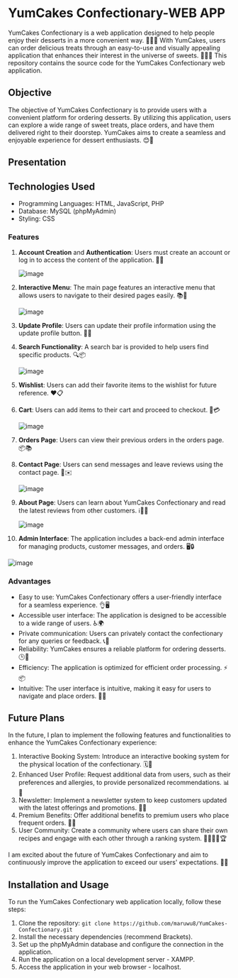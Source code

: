 # YumCakes Confectionary-WEB APP

YumCakes Confectionary is a web application designed to help people enjoy their desserts in a more convenient way. 🍰🍨🍩 With YumCakes, users can order delicious treats through an easy-to-use and visually appealing application that enhances their interest in the universe of sweets. 🍪🍦🍮 This repository contains the source code for the YumCakes Confectionary web application.

## Objective
The objective of YumCakes Confectionary is to provide users with a convenient platform for ordering desserts. By utilizing this application, users can explore a wide range of sweet treats, place orders, and have them delivered right to their doorstep. YumCakes aims to create a seamless and enjoyable experience for dessert enthusiasts. 😊🚀

## Presentation

## Technologies Used
- Programming Languages: HTML, JavaScript, PHP
- Database: MySQL (phpMyAdmin)
- Styling: CSS

### Features
1. **Account Creation** and **Authentication**: Users must create an account or log in to access the content of the application. 🔐👤
 
   ![image](https://github.com/maruwu8/YumCakes-Confectionary-WEB-APP/assets/130385138/99f61d8d-534b-4e11-93ec-12b99abb715a)
   
2. **Interactive Menu**: The main page features an interactive menu that allows users to navigate to their desired pages easily. 📚📝

   ![image](https://github.com/maruwu8/YumCakes-Confectionary-WEB-APP/assets/130385138/0177efdb-a5cf-44c6-bb58-4d323b4d0493)
   
3. **Update Profile**: Users can update their profile information using the update profile button. 🔄👥
4. **Search Functionality**: A search bar is provided to help users find specific products. 🔍📦
   
   ![image](https://github.com/maruwu8/YumCakes-Confectionary-WEB-APP/assets/130385138/741fa980-9103-49f2-b67d-9b12d7491759)
   
5. **Wishlist**: Users can add their favorite items to the wishlist for future reference. ❤️📋
6. **Cart**: Users can add items to their cart and proceed to checkout. 🛒💳
   
   ![image](https://github.com/maruwu8/YumCakes-Confectionary-WEB-APP/assets/130385138/d6a1ae5a-62ff-4a92-b7c2-dfdb37064e91)
   
7. **Orders Page**: Users can view their previous orders in the orders page. 📦📚
8. **Contact Page**: Users can send messages and leave reviews using the contact page. 📧✉️
   
    ![image](https://github.com/maruwu8/YumCakes-Confectionary-WEB-APP/assets/130385138/bbf67ef2-88cf-4d2a-b395-fd00dbc79e6f)
   
9. **About Page**: Users can learn about YumCakes Confectionary and read the latest reviews from other customers. ℹ️📝👥
    
    ![image](https://github.com/maruwu8/YumCakes-Confectionary-WEB-APP/assets/130385138/b3e20fcd-58db-4500-b5ca-cd6c2df5c59c)
   
10. **Admin Interface**: The application includes a back-end admin interface for managing products, customer messages, and orders. 🖥️🔒
    
![image](https://github.com/maruwu8/YumCakes-Confectionary-WEB-APP/assets/130385138/03b407aa-8c0c-4038-b1e7-cbd48a86df89)

### Advantages
- Easy to use: YumCakes Confectionary offers a user-friendly interface for a seamless experience. 👌🖥️
- Accessible user interface: The application is designed to be accessible to a wide range of users. ♿🌍
- Private communication: Users can privately contact the confectionary for any queries or feedback. 📞📩
- Reliability: YumCakes ensures a reliable platform for ordering desserts. 🕒💪
- Efficiency: The application is optimized for efficient order processing. ⚡📦
- Intuitive: The user interface is intuitive, making it easy for users to navigate and place orders. 🧭🎯

## Future Plans
In the future, I plan to implement the following features and functionalities to enhance the YumCakes Confectionary experience:

1. Interactive Booking System: Introduce an interactive booking system for the physical location of the confectionary. 🗓️🏢
2. Enhanced User Profile: Request additional data from users, such as their preferences and allergies, to provide personalized recommendations. 📊🌸
3. Newsletter: Implement a newsletter system to keep customers updated with the latest offerings and promotions. 📧📰
4. Premium Benefits: Offer additional benefits to premium users who place frequent orders. 🌟🎁
5. User Community: Create a community where users can share their own recipes and engage with each other through a ranking system. 👩‍🍳👨‍🍳🏆

I am excited about the future of YumCakes Confectionary and aim to continuously improve the application to exceed our users' expectations. 🚀🔝

## Installation and Usage
To run the YumCakes Confectionary web application locally, follow these steps:

1. Clone the repository: `git clone https://github.com/maruwu8/YumCakes-Confectionary.git`
2. Install the necessary dependencies (recommend Brackets).
3. Set up the phpMyAdmin database and configure the connection in the application.
4. Run the application on a local development server - XAMPP.
5. Access the application in your web browser - localhost.
